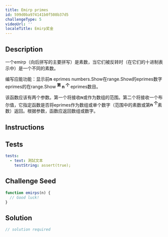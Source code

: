 ```yaml
---
title: Emirp primes
id: 599d0ba974141b0f508b37d5
challengeType: 5
videoUrl: ''
localeTitle: Emirp奖金
---
```


## Description
<section id="description"><p>一个emirp（向后拼写的主要拼写）是素数，当它们被反转时（在它们的十进制表示中）是一个不同的素数。 </p><p>编写应能功能：显示前<b>n</b> eprimes numbers.Show在range.Show的eprimes数字eprimes的在range.Show <b><sup>第</sup> n <sup>个</sup></b> eprimes数目。 </p><p>该函数应该有两个参数。第一个将接收<b>n</b>或作为数组的范围。第二个将接收一个布尔值，它指定函数是否将eprimes作为数组或单个数字（范围中的素数或第<b>n <sup>个</sup></b>素数）返回。根据参数，函数应返回数组或数字。 </p></section>

## Instructions
<section id="instructions">
</section>

## Tests
<section id='tests'>

```yml
tests:
  - text: 測試文本
    testString: assert(true);

```

</section>

## Challenge Seed
<section id='challengeSeed'>

<div id='js-seed'>

```js
function emirps(n) {
  // Good luck!
}

```

</div>



</section>

## Solution
<section id='solution'>

```js
// solution required
```
</section>
